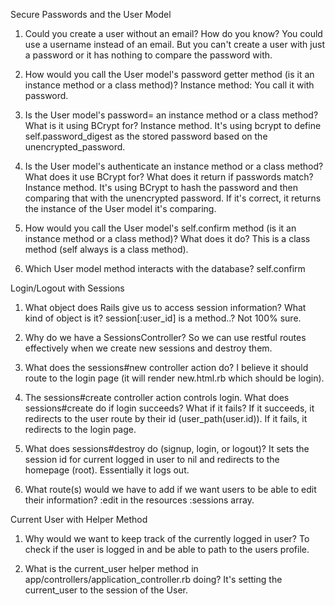 Secure Passwords and the User Model

1) Could you create a user without an email? How do you know?
You could use a username instead of an email. But you can't create a user with just a password or it has nothing to compare the password with.

2) How would you call the User model's password getter method (is it an instance method or a class method)?
Instance method: You call it with password. 

3) Is the User model's password= an instance method or a class method? What is it using BCrypt for?
Instance method. It's using bcrypt to define self.password_digest as the stored password based on the unencrypted_password.

4) Is the User model's authenticate an instance method or a class method? What does it use BCrypt for? What does it return if passwords match?
Instance method. It's using BCrypt to hash the password and then comparing that with the unencrypted password. If it's correct, it returns the instance of the User model it's comparing. 

5) How would you call the User model's self.confirm method (is it an instance method or a class method)? What does it do?
This is a class method (self always is a class method). 

6) Which User model method interacts with the database?
self.confirm 

Login/Logout with Sessions

1) What object does Rails give us to access session information? What kind of object is it?
session[:user_id] is a method..? Not 100% sure.

2) Why do we have a SessionsController?
So we can use restful routes effectively when we create new sessions and destroy them.

3) What does the sessions#new controller action do?
I believe it should route to the login page (it will render new.html.rb which should be login).

4) The sessions#create controller action controls login. What does sessions#create do if login succeeds? What if it fails?
If it succeeds, it redirects to the user route by their id (user_path(user.id)). If it fails, it redirects to the login page.

5) What does sessions#destroy do (signup, login, or logout)?
It sets the session id for current logged in user to nil and redirects to the homepage (root). Essentially it logs out.

6) What route(s) would we have to add if we want users to be able to edit their information?
:edit in the resources :sessions array. 

Current User with Helper Method

1) Why would we want to keep track of the currently logged in user?
To check if the user is logged in and be able to path to the users profile.

2) What is the current_user helper method in app/controllers/application_controller.rb doing?
It's setting the current_user to the session of the User.

